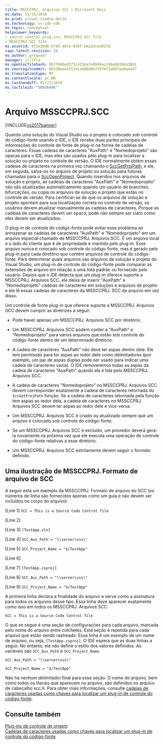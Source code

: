 ```yaml
---
title: MSSCCPRJ. Arquivos SCC | Microsoft Docs
ms.date: 11/15/2016
ms.prod: visual-studio-dev14
ms.technology: vs-ide-sdk
ms.topic: conceptual
helpviewer_keywords:
- source control plug-ins, MSSCCPRJ.SCC file
- MSSCCPRJ.SCC file
ms.assetid: 6f2e39d6-b79d-407e-976f-b62a3cedd378
caps.latest.revision: 16
ms.author: gregvanl
manager: jillfra
ms.openlocfilehash: 8bff060ed373c4158afe8848ac248e8d28da38b1
ms.sourcegitcommit: 8b538eea125241e9d6d8b7297b72a66faa9a4a47
ms.translationtype: MT
ms.contentlocale: pt-BR
ms.lasthandoff: 01/23/2019
ms.locfileid: "58926496"
---
```

# <a name="mssccprjscc-file"></a>Arquivo MSSCCPRJ.SCC
[!INCLUDE[vs2017banner](../includes/vs2017banner.md)]

Quando uma solução do Visual Studio ou o projeto é colocado sob controle do código-fonte usando o IDE, o IDE recebe duas partes principais de informações do controle de fonte de plug-in na forma de cadeias de caracteres. Essas cadeias de caracteres "AuxPath" e "Nomedoprojeto" são opacas para o IDE, mas eles são usados pelo plug-in para localizar a solução ou projeto no controle de versão. O IDE normalmente obtém essas cadeias de caracteres na primeira vez chamando o [SccGetProjPath](../extensibility/sccgetprojpath-function.md), e ele, em seguida, salva-os no arquivo de projeto ou solução para futuras chamadas para o [SccOpenProject](../extensibility/sccopenproject-function.md). Quando inseridos nos arquivos de solução e projeto, as cadeias de caracteres "AuxPath" e "Nomedoprojeto" não são atualizadas automaticamente quando um usuário de branches, bifurcações, ou copia os arquivos de solução e projeto que estão no controle de versão. Para certificar-se de que os arquivos de solução e projeto apontam para sua localização correta no controle de versão, os usuários devem atualizar manualmente as cadeias de caracteres. Porque as cadeias de caracteres devem ser opaco, pode não sempre ser claro como eles devem ser atualizados.  
  
 O plug-in de controle do código-fonte pode evitar esse problema ao armazenar as cadeias de caracteres "AuxPath" e "Nomedoprojeto" em um arquivo especial chamado de MSSCCPRJ. Arquivos SCC. É um arquivo local e o lado do cliente que é de propriedade e mantido pelo plug-in. Esse arquivo nunca é colocado sob controle do código-fonte, mas é gerado pelo plug-in para cada diretório que contém arquivos de controle do código-fonte. Para determinar quais arquivos são arquivos de solução e projeto do Visual Studio, um plug-in de controle do código-fonte pode comparar as extensões de arquivo em relação a uma lista padrão ou fornecido pelo usuário. Depois que o IDE detecta que um plug-in oferece suporte a MSSCCPRJ. Arquivos SCC, ele deixa de inserir "AuxPath" e "Nomedoprojeto" cadeias de caracteres em soluções e arquivos de projeto e ele lê essas cadeias de caracteres da MSSCCPRJ. SCC de arquivo em vez disso.  
  
 Um controle de fonte plug-in que oferece suporte a MSSCCPRJ. Arquivos SCC devem cumprir as diretrizes a seguir:  
  
-   Pode haver apenas um MSSCCPRJ. Arquivos SCC por diretório.  
  
-   Um MSSCCPRJ. Arquivos SCC podem conter a "AuxPath" e "Nomedoprojeto" para vários arquivos que estão sob controle do código-fonte dentro de um determinado diretório.  
  
-   A cadeia de caracteres "AuxPath" não deve ter aspas dentro dele. Ele tem permissão para ter aspas ao redor dele como delimitadores (por exemplo, um par de aspas duplas pode ser usado para indicar uma cadeia de caracteres vazia). O IDE removeremos todas as aspas da cadeia de caracteres "AuxPath" quando ela é lida pelo MSSCCPRJ. Arquivos SCC.  
  
-   A cadeia de caracteres "Nomedoprojeto" no MSSCCPRJ. Arquivos SCC devem corresponder exatamente a cadeia de caracteres retornada do `SccGetProjPath` função. Se a cadeia de caracteres retornada pela função tem aspas ao redor dela, a cadeia de caracteres no MSSCCPRJ. Arquivos SCC devem ter aspas ao redor dele e vice-versa.  
  
-   Um MSSCCPRJ. Arquivos SCC é criado ou atualizado sempre que um arquivo é colocado sob controle do código-fonte.  
  
-   Se um MSSCCPRJ. Arquivos SCC é excluído, um provedor deverá gerá-la novamente na próxima vez que ele executa uma operação de controle do código-fonte relativas a esse diretório.  
  
-   Um MSSCCPRJ. Arquivos SCC estritamente devem seguir o formato definido.  
  
## <a name="an-illustration-of-the-mssccprjscc-file-format"></a>Uma ilustração de MSSCCPRJ. Formato de arquivo de SCC  
 A seguir está um exemplo da MSSCCPRJ. Formato de arquivo do SCC (os números de linha são fornecidos apenas como um guia e não devem ser incluídos no corpo do arquivo):  
  
 [Line 1] `SCC = This is a Source Code Control file`  
  
 [Line 2]  
  
 [Line 3] `[TestApp.sln]`  
  
 [Line 4] `SCC_Aux_Path = "\\server\vss\"`  
  
 [Line 5] `SCC_Project_Name = "$/TestApp"`  
  
 [Line 6]  
  
 [Line 7] `[TestApp.csproj]`  
  
 [Line 8] `SCC_Aux_Path = "\\server\vss\"`  
  
 [Line 9] `SCC_Project_Name = "$/TestApp"`  
  
 A primeira linha declara a finalidade do arquivo e serve como a assinatura para todos os arquivos desse tipo. Essa linha deve aparecer exatamente como isso em todos os MSSCCPRJ. Arquivos SCC:  
  
 `SCC = This is a Source Code Control file`  
  
 O que se segue é uma seção de configurações para cada arquivo, marcada pelo nome do arquivo entre colchetes. Esta seção é repetida para cada arquivo que estão sendo rastreado. Essa linha é um exemplo de um nome de arquivo, ou seja, `[TestApp.csproj]`. O IDE espera que as duas linhas a seguir. No entanto, ele não define o estilo dos valores definidos. As variáveis são `SCC_Aux_Path` e `SCC_Project_Name`.  
  
 `SCC_Aux_Path = "\\server\vss\"`  
  
 `SCC_Project_Name = "$/TestApp"`  
  
 Não há nenhum delimitador final para essa seção. O nome do arquivo, bem como todos os literais que aparecem no arquivo, são definidos no arquivo de cabeçalho scc.h. Para obter mais informações, consulte [cadeias de caracteres usadas como chaves para localizar um plug-in de controle do código-fonte](../extensibility/strings-used-as-keys-for-finding-a-source-control-plug-in.md).  
  
## <a name="see-also"></a>Consulte também  
 [Plug-ins de controle de origem](../extensibility/source-control-plug-ins.md)   
 [Cadeias de caracteres usadas como chaves para localizar um plug-in de controle do código-fonte](../extensibility/strings-used-as-keys-for-finding-a-source-control-plug-in.md)
